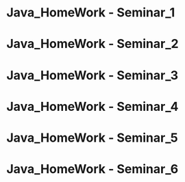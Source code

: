 # Java_HomeWork - Seminar_1
# Java_HomeWork - Seminar_2
# Java_HomeWork - Seminar_3
# Java_HomeWork - Seminar_4
# Java_HomeWork - Seminar_5
# Java_HomeWork - Seminar_6
